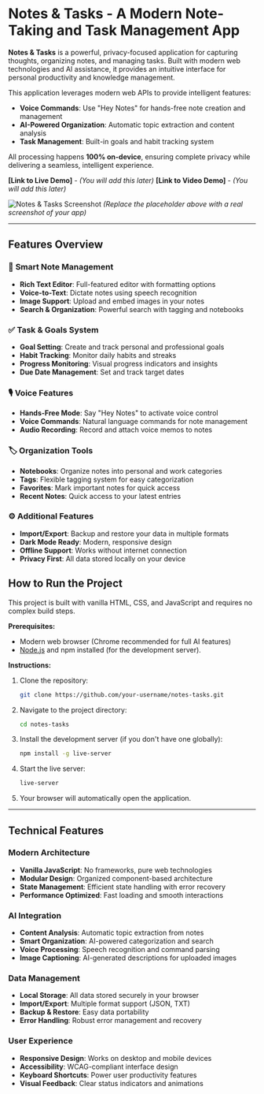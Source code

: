 # Notes & Tasks - A Modern Note-Taking and Task Management App

**Notes & Tasks** is a powerful, privacy-focused application for capturing thoughts, organizing notes, and managing tasks. Built with modern web technologies and AI assistance, it provides an intuitive interface for personal productivity and knowledge management.

This application leverages modern web APIs to provide intelligent features:

- **Voice Commands**: Use "Hey Notes" for hands-free note creation and management
- **AI-Powered Organization**: Automatic topic extraction and content analysis
- **Task Management**: Built-in goals and habit tracking system

All processing happens **100% on-device**, ensuring complete privacy while delivering a seamless, intelligent experience.

**[Link to Live Demo]** - _(You will add this later)_
**[Link to Video Demo]** - _(You will add this later)_

![Notes & Tasks Screenshot](https://via.placeholder.com/800x450.png?text=Notes+and+Tasks+App)
_(Replace the placeholder above with a real screenshot of your app)_

---

## Features Overview

### 📝 **Smart Note Management**

- **Rich Text Editor**: Full-featured editor with formatting options
- **Voice-to-Text**: Dictate notes using speech recognition
- **Image Support**: Upload and embed images in your notes
- **Search & Organization**: Powerful search with tagging and notebooks

### ✅ **Task & Goals System**

- **Goal Setting**: Create and track personal and professional goals
- **Habit Tracking**: Monitor daily habits and streaks
- **Progress Monitoring**: Visual progress indicators and insights
- **Due Date Management**: Set and track target dates

### 🎙️ **Voice Features**

- **Hands-Free Mode**: Say "Hey Notes" to activate voice control
- **Voice Commands**: Natural language commands for note management
- **Audio Recording**: Record and attach voice memos to notes

### 🏷️ **Organization Tools**

- **Notebooks**: Organize notes into personal and work categories
- **Tags**: Flexible tagging system for easy categorization
- **Favorites**: Mark important notes for quick access
- **Recent Notes**: Quick access to your latest entries

### ⚙️ **Additional Features**

- **Import/Export**: Backup and restore your data in multiple formats
- **Dark Mode Ready**: Modern, responsive design
- **Offline Support**: Works without internet connection
- **Privacy First**: All data stored locally on your device

## How to Run the Project

This project is built with vanilla HTML, CSS, and JavaScript and requires no complex build steps.

**Prerequisites:**

- Modern web browser (Chrome recommended for full AI features)
- [Node.js](https://nodejs.org/) and npm installed (for the development server).

**Instructions:**

1.  Clone the repository:
    ```bash
    git clone https://github.com/your-username/notes-tasks.git
    ```
2.  Navigate to the project directory:
    ```bash
    cd notes-tasks
    ```
3.  Install the development server (if you don't have one globally):
    ```bash
    npm install -g live-server
    ```
4.  Start the live server:
    ```bash
    live-server
    ```
5.  Your browser will automatically open the application.

---

## Technical Features

### **Modern Architecture**

- **Vanilla JavaScript**: No frameworks, pure web technologies
- **Modular Design**: Organized component-based architecture
- **State Management**: Efficient state handling with error recovery
- **Performance Optimized**: Fast loading and smooth interactions

### **AI Integration**

- **Content Analysis**: Automatic topic extraction from notes
- **Smart Organization**: AI-powered categorization and search
- **Voice Processing**: Speech recognition and command parsing
- **Image Captioning**: AI-generated descriptions for uploaded images

### **Data Management**

- **Local Storage**: All data stored securely in your browser
- **Import/Export**: Multiple format support (JSON, TXT)
- **Backup & Restore**: Easy data portability
- **Error Handling**: Robust error management and recovery

### **User Experience**

- **Responsive Design**: Works on desktop and mobile devices
- **Accessibility**: WCAG-compliant interface design
- **Keyboard Shortcuts**: Power user productivity features
- **Visual Feedback**: Clear status indicators and animations
